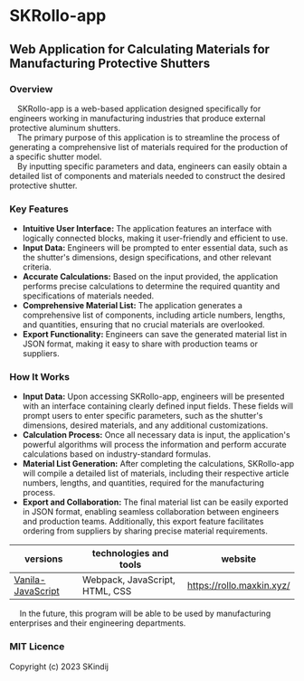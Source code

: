 # SKRollo-app

## Web Application for Calculating Materials for Manufacturing Protective Shutters

### Overview

&emsp;SKRollo-app is a web-based application designed specifically for engineers working in manufacturing industries that produce external protective aluminum shutters.\
&emsp;The primary purpose of this application is to streamline the process of generating a comprehensive list of materials required for the production of a specific shutter model.\
&emsp;By inputting specific parameters and data, engineers can easily obtain a detailed list of components and materials needed to construct the desired protective shutter.

### Key Features

+ **Intuitive User Interface:** The application features an interface with logically connected blocks, making it user-friendly and efficient to use.
+ **Input Data:** Engineers will be prompted to enter essential data, such as the shutter's dimensions, design specifications, and other relevant criteria.
+ **Accurate Calculations:** Based on the input provided, the application performs precise calculations to determine the required quantity and specifications of materials needed.
+ **Comprehensive Material List:** The application generates a comprehensive list of components, including article numbers, lengths, and quantities, ensuring that no crucial materials are overlooked.
+ **Export Functionality:** Engineers can save the generated material list in JSON format, making it easy to share with production teams or suppliers.


### How It Works

+ **Input Data:** Upon accessing SKRollo-app, engineers will be presented with an interface containing clearly defined input fields. These fields will prompt users to enter specific parameters, such as the shutter's dimensions, desired materials, and any additional customizations.
+ **Calculation Process:** Once all necessary data is input, the application's powerful algorithms will process the information and perform accurate calculations based on industry-standard formulas.
+ **Material List Generation:** After completing the calculations, SKRollo-app will compile a detailed list of materials, including their respective article numbers, lengths, and quantities, required for the manufacturing process.
+ **Export and Collaboration:** The final material list can be easily exported in JSON format, enabling seamless collaboration between engineers and production teams. Additionally, this export feature facilitates ordering from suppliers by sharing precise material requirements.




|               versions                                                                        |     technologies and tools      |    website                |
|-----------------------------------------------------------------------------------------------|---------------------------------|---------------------------|
|[Vanila-JavaScript](https://github.com/SKindij/SKRollo-app/tree/main/Vanila-javascript-version)| Webpack, JavaScript, HTML, CSS  | https://rollo.maxkin.xyz/ |



&emsp; In the future, this program will be able to be used by manufacturing enterprises and their engineering departments.

### MIT Licence

Copyright (c) 2023 SKindij
